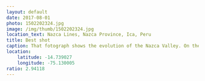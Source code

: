 ```yaml
---
layout: default
date: 2017-08-01
photo: 1502202324.jpg
image: /img/thumb/1502202324.jpg
location_text: Nazca Lines, Nazca Province, Ica, Peru
title: Best shot
caption: That fotograph shows the evolution of the Nazca Valley. On the right what it used to be, a giant river with water and forest. In the center, some drawings made about 2000 years ago (an iguana, a tree and officially a pair of hands - or a chicken?). And finally across the entire picture, a road made by our civilization...
location:
    latitude: -14.739027
    longitude: -75.130005
ratio: 2.94118
---
```

